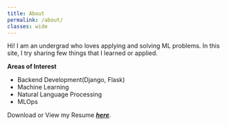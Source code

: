```yaml
---
title: About
permalink: /about/
classes: wide
---
```


Hi! I am an undergrad who loves applying and solving ML problems. In this site, I try sharing few things that I learned or applied.

**Areas of Interest**
- Backend Development(Django, Flask)
- Machine Learning
- Natural Language Processing
- MLOps

Download or View my Resume ***[here](/assets/pdfs/Samip-Resume.pdf)***.
